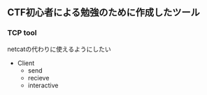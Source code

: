 ## CTF初心者による勉強のために作成したツール

### TCP tool
netcatの代わりに使えるようにしたい

- Client
    - send
    - recieve
    - interactive
